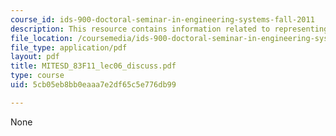 ```yaml
---
course_id: ids-900-doctoral-seminar-in-engineering-systems-fall-2011
description: This resource contains information related to representing complexity.
file_location: /coursemedia/ids-900-doctoral-seminar-in-engineering-systems-fall-2011/5cb05eb8bb0eaaa7e2df65c5e776db99_MITESD_83F11_lec06_discuss.pdf
file_type: application/pdf
layout: pdf
title: MITESD_83F11_lec06_discuss.pdf
type: course
uid: 5cb05eb8bb0eaaa7e2df65c5e776db99

---
```

None